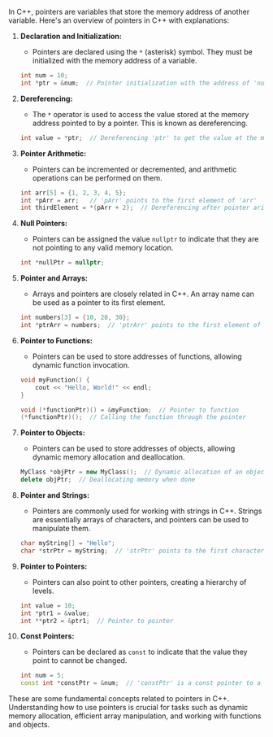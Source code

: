 In C++, pointers are variables that store the memory address of another variable. Here's an overview of pointers in C++ with explanations:

1. **Declaration and Initialization:**
   - Pointers are declared using the `*` (asterisk) symbol. They must be initialized with the memory address of a variable.

   ```cpp
   int num = 10;
   int *ptr = &num;  // Pointer initialization with the address of 'num'
   ```

2. **Dereferencing:**
   - The `*` operator is used to access the value stored at the memory address pointed to by a pointer. This is known as dereferencing.

   ```cpp
   int value = *ptr;  // Dereferencing 'ptr' to get the value at the memory address it points to
   ```

3. **Pointer Arithmetic:**
   - Pointers can be incremented or decremented, and arithmetic operations can be performed on them.

   ```cpp
   int arr[5] = {1, 2, 3, 4, 5};
   int *pArr = arr;   // 'pArr' points to the first element of 'arr'
   int thirdElement = *(pArr + 2);  // Dereferencing after pointer arithmetic
   ```

4. **Null Pointers:**
   - Pointers can be assigned the value `nullptr` to indicate that they are not pointing to any valid memory location.

   ```cpp
   int *nullPtr = nullptr;
   ```

5. **Pointer and Arrays:**
   - Arrays and pointers are closely related in C++. An array name can be used as a pointer to its first element.

   ```cpp
   int numbers[3] = {10, 20, 30};
   int *ptrArr = numbers;  // 'ptrArr' points to the first element of 'numbers'
   ```

6. **Pointer to Functions:**
   - Pointers can be used to store addresses of functions, allowing dynamic function invocation.

   ```cpp
   void myFunction() {
       cout << "Hello, World!" << endl;
   }

   void (*functionPtr)() = &myFunction;  // Pointer to function
   (*functionPtr)();  // Calling the function through the pointer
   ```

7. **Pointer to Objects:**
   - Pointers can be used to store addresses of objects, allowing dynamic memory allocation and deallocation.

   ```cpp
   MyClass *objPtr = new MyClass();  // Dynamic allocation of an object
   delete objPtr;  // Deallocating memory when done
   ```

8. **Pointer and Strings:**
   - Pointers are commonly used for working with strings in C++. Strings are essentially arrays of characters, and pointers can be used to manipulate them.

   ```cpp
   char myString[] = "Hello";
   char *strPtr = myString;  // 'strPtr' points to the first character of 'myString'
   ```

9. **Pointer to Pointers:**
   - Pointers can also point to other pointers, creating a hierarchy of levels.

   ```cpp
   int value = 10;
   int *ptr1 = &value;
   int **ptr2 = &ptr1;  // Pointer to pointer
   ```

10. **Const Pointers:**
    - Pointers can be declared as `const` to indicate that the value they point to cannot be changed.

    ```cpp
    int num = 5;
    const int *constPtr = &num;  // 'constPtr' is a const pointer to a const int
    ```

These are some fundamental concepts related to pointers in C++. Understanding how to use pointers is crucial for tasks such as dynamic memory allocation, efficient array manipulation, and working with functions and objects.
